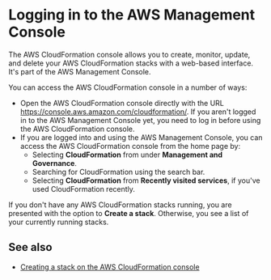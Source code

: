 # Logging in to the AWS Management Console<a name="cfn-console-login"></a>

The AWS CloudFormation console allows you to create, monitor, update, and delete your AWS CloudFormation stacks with a web\-based interface\. It's part of the AWS Management Console\.

You can access the AWS CloudFormation console in a number of ways:
+ Open the AWS CloudFormation console directly with the URL [https://console\.aws\.amazon\.com/cloudformation/](https://console.aws.amazon.com/cloudformation/)\. If you aren't logged in to the AWS Management Console yet, you need to log in before using the AWS CloudFormation console\.
+ If you are logged into and using the AWS Management Console, you can access the AWS CloudFormation console from the home page by:
  + Selecting **CloudFormation** from under **Management and Governance**\.
  + Searching for CloudFormation using the search bar\.
  + Selecting **CloudFormation** from **Recently visited services**, if you've used CloudFormation recently\.

If you don't have any AWS CloudFormation stacks running, you are presented with the option to **Create a stack**\. Otherwise, you see a list of your currently running stacks\.

## See also<a name="cfn-console-login-seealso"></a>
+ [Creating a stack on the AWS CloudFormation console](cfn-console-create-stack.md)